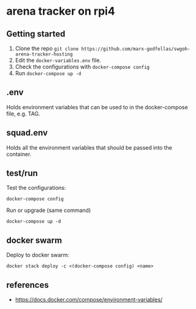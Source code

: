 # arena tracker on rpi4 

## Getting started

1. Clone the repo `git clone https://github.com/marx-godfellas/swgoh-arena-tracker-hosting`
2. Edit the `docker-variables.env` file.
3. Check the configurations with `docker-compose config`
4. Run `docker-compose up -d`

## .env
Holds environment variables that can be used to in the docker-compose file, e.g. TAG.

## squad.env
Holds all the environment variables that should be passed into the container.

## test/run

Test the configurations:
```
docker-compose config
```

Run or upgrade (same command)
```
docker-compose up -d 
```

## docker swarm

Deploy to docker swarm:
```
docker stack deploy -c <(docker-compose config) <name>
```

## references
- https://docs.docker.com/compose/environment-variables/
